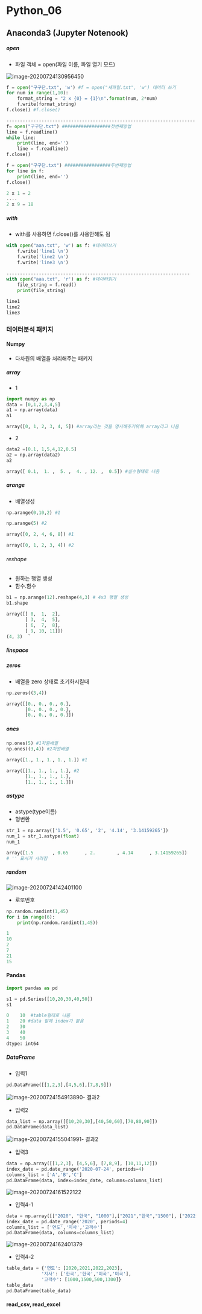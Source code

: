 # Python_06

## Anaconda3 (Jupyter Notenook)



##### open

- 파일 객체 = open(파일 이름, 파일 열기 모드)

![image-20200724130956450](C:\Users\bitr48\AppData\Roaming\Typora\typora-user-images\image-20200724130956450.png)

```python
f = open("구구단.txt", 'w') #f = open("새파일.txt", 'w') 데이터 쓰기
for num in range(1,10):
    format_string = "2 x {0} = {1}\n".format(num, 2*num)
    f.write(format_string)
f.close() #f.close()

----------------------------------------------------------------------
f= open("구구단.txt") ##################첫번째방법
line = f.readline()
while line:
    print(line, end='')
    line = f.readline()
f.close()

f = open("구구단.txt") #################두번째방법
for line in f:
    print(line, end='')
f.close()
```

```python
2 x 1 = 2
....
2 x 9 = 18
```



##### with

- with를 사용하면 f.close()를 사용안해도 됨

```python
with open("aaa.txt", 'w') as f: #데이터쓰기
    f.write('line1 \n')
    f.write('line2 \n')
    f.write('line3 \n')
    
--------------------------------------------------------------------
with open("aaa.txt", 'r') as f: #데이터읽기
    file_string = f.read()
    print(file_string)
```

```python
line1 
line2 
line3 
```



### 데이터분석 패키지

#### Numpy

- 다차원의 배열을 처리해주는 패키지

##### array

- 1

```python
import numpy as np
data = [0,1,2,3,4,5]
a1 = np.array(data)
a1
```

```python
array([0, 1, 2, 3, 4, 5]) #array라는 것을 명시해주기위해 array라고 나옴
```

- 2

```python
data2 =[0.1, 1,5,4,12,0.5]
a2 = np.array(data2)
a2
```

```python
array([ 0.1,  1. ,  5. ,  4. , 12. ,  0.5]) #실수형태로 나옴
```

##### arange

- 배열생성

```python
np.arange(0,10,2) #1

np.arange(5) #2
```

```python
array([0, 2, 4, 6, 8]) #1

array([0, 1, 2, 3, 4]) #2
```

###### reshape

- 원하는 행열 생성
- 함수.함수 

```python
b1 = np.arange(12).reshape(4,3) # 4x3 행열 생성
b1.shape
```

```python
array([[ 0,  1,  2],
       [ 3,  4,  5],
       [ 6,  7,  8],
       [ 9, 10, 11]])
(4, 3)	`
```

##### linspace

##### zeros

- 배열을 zero 상태로 초기화시킬때

```python
np.zeros((3,4))
```

```python
array([[0., 0., 0., 0.],
       [0., 0., 0., 0.],
       [0., 0., 0., 0.]])
```

##### ones

```python
np.ones(5) #1차원배열
np.ones((3,4)) #2차원배열
```

```python
array([1., 1., 1., 1., 1.]) #1

array([[1., 1., 1., 1.], #2
       [1., 1., 1., 1.],
       [1., 1., 1., 1.]])
```

##### astype

- astype(type이름)
- 형변환

```python
str_1 = np.array(['1.5', '0.65', '2', '4.14', '3.14159265'])
num_1 = str_1.astype(float)
num_1
```

```python
array([1.5       , 0.65      , 2.        , 4.14      , 3.14159265]) 
# '' 표시가 사라짐
```



##### random

![image-20200724142401100](C:\Users\bitr48\AppData\Roaming\Typora\typora-user-images\image-20200724142401100.png)

- 로또번호

```python
np.random.randint(1,45)
for i in range(6):
    print(np.random.randint(1,45))
```

```python
1
10
2
7
21
15
```









#### Pandas



````python
import pandas as pd

s1 = pd.Series([10,20,30,40,50])
s1
````

```python
0    10  #table형태로 나옴
1    20 #data 앞에 index가 붙음
2    30
3    40
4    50
dtype: int64
```

##### DataFrame

- 입력1

```python
pd.DataFrame([[1,2,3],[4,5,6],[7,8,9]])
```

![image-20200724154913890](C:\Users\bitr48\AppData\Roaming\Typora\typora-user-images\image-20200724154913890.png)-  결과2



- 입력2

````python
data_list = np.array([[10,20,30],[40,50,60],[70,80,90]])
pd.DataFrame(data_list)
````

![image-20200724155041991](C:\Users\bitr48\AppData\Roaming\Typora\typora-user-images\image-20200724155041991.png)- 결과2



- 입력3

```python
data = np.array([[1,2,3], [4,5,6], [7,8,9], [10,11,12]])
index_date = pd.date_range('2020-07-24', periods=4)
columns_list = ['A','B','C']
pd.DataFrame(data, index=index_date, columns=columns_list)
```

![image-20200724161522122](C:\Users\bitr48\AppData\Roaming\Typora\typora-user-images\image-20200724161522122.png)

- 입력4-1

```python
data = np.array([["2020", "한국", "1000"],["2021","한국","1500"], ["2022","미국", "500"], ["2023", "한국", "1300"]])
index_date = pd.date_range('2020', periods=4)
columns_list = ['연도','지사','고객수']
pd.DataFrame(data, columns=columns_list)
```

![image-20200724162401379](C:\Users\bitr48\AppData\Roaming\Typora\typora-user-images\image-20200724162401379.png)

- 입력4-2

```python
table_data = {'연도': [2020,2021,2022,2023],
             '지사': ['한국','한국','미국','미국'],
             '고객수': [1000,1500,500,1300]}
table_data
pd.DataFrame(table_data)
```



#### read_csv, read_excel

